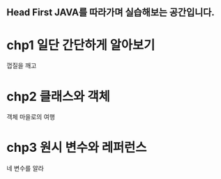 ## Head First JAVA를 따라가며 실습해보는 공간입니다.

# chp1 일단 간단하게 알아보기
껍질을 깨고
# chp2 클래스와 객체
객체 마을로의 여행
# chp3 원시 변수와 레퍼런스
네 변수를 알라
